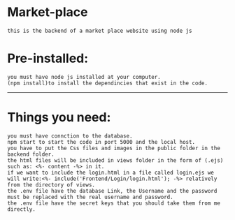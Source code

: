 # Market-place
	this is the backend of a market place website using node js


# Pre-installed: 
	you must have node js installed at your computer.
	(npm install)to install the dependincies that exist in the code.
--------------------------------------------------------------------------------
# Things you need:
	you must have connction to the database.
	npm start to start the code in port 5000 and the local host.
	you have to put the Css files and images in the public folder in the backend folder.
	the html files will be included in views folder in the form of (.ejs) such as: <%- content -%> in it.
	if we want to include the login.html in a file called login.ejs we will write:<%- include('Frontend/Login/login.html'); -%> relatively from the directory of views.
	the .env file have the database Link, the Username and the password must be replaced with the real username and password.
	the .env file have the secret keys that you should take them from me directly.
